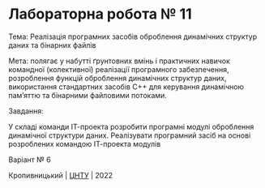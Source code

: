 ﻿# Лабораторна робота № 11

Тема: Реалізація програмних засобів оброблення динамічних структур
даних та бінарних файлів

Мета: полягає у набутті ґрунтовних вмінь і практичних
навичок командної (колективної) реалізації програмного забезпечення,
розроблення функцій оброблення динамічних структур
даних, використання стандартних засобів С++ для керування
динамічною пам’яттю та бінарними файловими потоками.

Завдання:

У складі команди ІТ-проекта розробити програмні модулі
оброблення динамічної структури даних.
Реалізувати програмний засіб на основі розроблених командою
ІТ-проекта модулів

Варіант № 6


Кропивницький | <a href="http://www.kntu.kr.ua/">ЦНТУ</a> | 2022